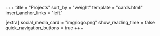 +++
title = "Projects"
sort_by = "weight"
template = "cards.html"
insert_anchor_links = "left"

[extra]
social_media_card = "img/logo.png"
show_reading_time = false
quick_navigation_buttons = true
+++
